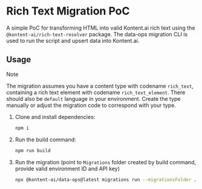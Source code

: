 # Rich Text Migration PoC

A simple PoC for transforming HTML into valid Kontent.ai rich text using the `@kontent-ai/rich-text-resolver` package. The data-ops migration CLI is used to run the script and upsert data into Kontent.ai.

## Usage

> [!NOTE]  
> The migration assumes you have a content type with codename `rich_text`, containing a rich text element with codename `rich_text_element`. There should also be `default` language in your environment. Create the type manually or adjust the migration code to correspond with your type.

1. Clone and install dependencies:
    ```bash
    npm i
    ```

2. Run the build command:
    ```bash
    npm run build
    ```
3. Run the migration (point to `Migrations` folder created by build command, provide valid environment ID and API key)
    ```bash
    npx @kontent-ai/data-ops@latest migrations run --migrationsFolder ./Migrations --environmentId <environment-id> --apiKey <api-key> --all --skipConfirmation
    ```